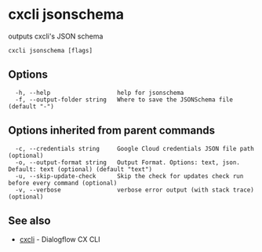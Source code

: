 # cxcli jsonschema

outputs cxcli's JSON schema

```
cxcli jsonschema [flags]
```

## Options

```
  -h, --help                   help for jsonschema
  -f, --output-folder string   Where to save the JSONSchema file (default "-")
```

## Options inherited from parent commands

```
  -c, --credentials string     Google Cloud credentials JSON file path (optional)
  -o, --output-format string   Output Format. Options: text, json. Default: text (optional) (default "text")
  -u, --skip-update-check      Skip the check for updates check run before every command (optional)
  -v, --verbose                verbose error output (with stack trace) (optional)
```

## See also

* [cxcli](/cmd/cxcli/)	 - Dialogflow CX CLI

